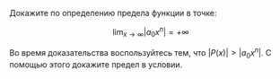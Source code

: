 Докажите по определению предела функции в точке:

$$ \lim_{x\to\infty} |a_0x^n| = +\infty $$

Во время доказательства воспользуйтесь тем, что $|P(x)| > |a_0x^n|$. С помощью этого докажите предел в условии.